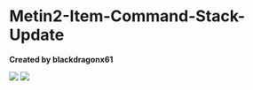 # Metin2-Item-Command-Stack-Update
**Created by blackdragonx61**

![](https://media.giphy.com/media/LMDzsGxjvKReW85Slh/giphy.gif)
![](https://media.giphy.com/media/THwwGjiYOar5VKZRUe/giphy.gif)
